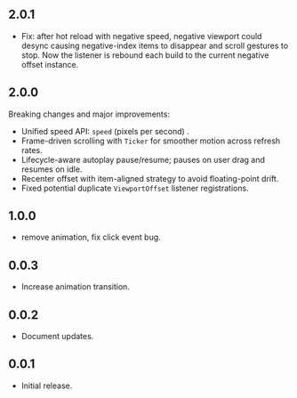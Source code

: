 ## 2.0.1

- Fix: after hot reload with negative speed, negative viewport could desync causing negative-index items to disappear and scroll gestures to stop. Now the listener is rebound each build to the current negative offset instance.

## 2.0.0

Breaking changes and major improvements:

- Unified speed API: `speed` (pixels per second) .
- Frame-driven scrolling with `Ticker` for smoother motion across refresh rates.
- Lifecycle-aware autoplay pause/resume; pauses on user drag and resumes on idle. 
- Recenter offset with item-aligned strategy to avoid floating-point drift.
- Fixed potential duplicate `ViewportOffset` listener registrations.


## 1.0.0

* remove animation, fix click event bug.

## 0.0.3

* Increase animation transition.

## 0.0.2

* Document updates.


## 0.0.1

* Initial release.
